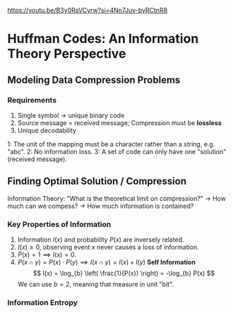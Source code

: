 https://youtu.be/B3y0RsVCyrw?si=4Nn7Juv-byRCtnR8

# Huffman Codes: An Information Theory Perspective
## Modeling Data Compression Problems
### Requirements
1. Single symbol -> unique binary code
2. Source message = received message; Compression must be **lossless**
3. Unique decodability

1: The unit of the mapping must be a character rather than a string, e.g. "abc".
2: No information loss.
3: A set of code can only have one "solution" (received message).

## Finding Optimal Solution / Compression
Information Theory: "What is the theoretical limit on compression?"
-> How much can we compess?
-> How much information is contained?
### Key Properties of Information
1. Information $I(x)$ and probability $P(x)$ are inversely related.
2. $I(x) \ge 0$, observing event $x$ never causes a loss of information.
3. $P(x) = 1 \implies I(x) = 0$.
4. $P(x \cap y) = P(x) \cdot P(y) \implies I(x \cap y) = I(x) + I(y)$
**Self Information**
$$
I(x) = \log_{b} \left( \frac{1}{P(x)} \right) = -\log_{b} P(x)
$$
We can use $b = 2$, meaning that measure in unit "bit".
### Information Entropy
